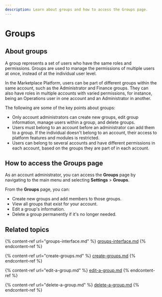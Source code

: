 ```yaml
---
description: Learn about groups and how to access the Groups page.
---
```


# Groups

## About groups

A group represents a set of users who have the same roles and permissions. Groups are used to manage the permissions of multiple users at once, instead of at the individual user level.&#x20;

In the Marketplace Platform, users can be part of different groups within the same account, such as the Administrator and Finance groups. They can also have roles in multiple accounts with varied permissions, for instance, being an Operations user in one account and an Administrator in another.

The following are some of the key points about groups:&#x20;

* Only account administrators can create new groups, edit group information, manage users within a group, and delete groups.
* Users must belong to an account before an administrator can add them to a group. If the individual doesn't belong to an account, their access to platform features and modules is restricted.
* Users can belong to several accounts and have different permissions in each account, based on the groups they are part of in each account.&#x20;

## How to access the Groups page

As an account administrator, you can access the **Groups** page by navigating to the main menu and selecting **Settings** > **Groups**.&#x20;

From the **Groups** page, you can:&#x20;

* Create new groups and add members to those groups.
* View all groups that exist for your account.
* Edit a group's information.&#x20;
* Delete a group permanently if it's no longer needed.&#x20;

## Related topics

{% content-ref url="groups-interface.md" %}
[groups-interface.md](groups-interface.md)
{% endcontent-ref %}

{% content-ref url="create-groups.md" %}
[create-groups.md](create-groups.md)
{% endcontent-ref %}

{% content-ref url="edit-a-group.md" %}
[edit-a-group.md](edit-a-group.md)
{% endcontent-ref %}

{% content-ref url="delete-a-group.md" %}
[delete-a-group.md](delete-a-group.md)
{% endcontent-ref %}
